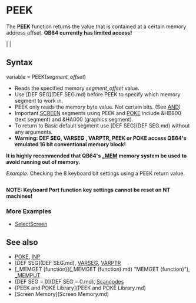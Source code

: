 # PEEK

The **PEEK** function returns the value that is contained at a certain memory address offset. **QB64 currently has limited access!**

  

|  |

## Syntax

variable = PEEK(*segment_offset*)
  

* Reads the specified memory *segment_offset* value.
* Use [DEF SEG](DEF SEG.md) before PEEK to specify which memory segment to work in.
* PEEK only reads the memory byte value. Not certain bits. (See [AND](AND.md))
* Important [SCREEN](SCREEN.md) segments using PEEK and [POKE](POKE.md) include &HB800 (text segment) and &HA000 (graphics segment).
* To return to Basic default segment use [DEF SEG](DEF SEG.md) without any arguments.
* **Warning: DEF SEG, VARSEG , VARPTR, PEEK or POKE access QB64's emulated 16 bit conventional memory block!**

**It is highly recommended that QB64's [_MEM](_MEM.md) memory system be used to avoid running out of memory.**
  

*Example:* Checking the 8 keyboard bit settings using a PEEK return value.

```  SCREEN 12  [DEF SEG](DEF SEG.md) = 0 ' BIOS area  oldvalue = PEEK(1047) ' IMPORTANT! save initial setting to reset later  DO: [_LIMIT](_LIMIT.md) 100    port = PEEK(1047)    IF port > 0 THEN LOCATE 26, 19: COLOR 11:       PRINT "Turn ALL Locks off to see each key's bit value!"    END IF  COLOR 14:LOCATE 2, 25  PRINT "PEEK(1047) ="; port; "present keyboard port byte value"  LOCATE 5, 35  IF (port [AND](AND.md) 1) = 1 THEN COLOR 10: PRINT "R SHIFT PRESSED  " ELSE COLOR 12: PRINT "R SHIFT RELEASED"  LOCATE 7, 35  IF (port AND 2) = 2 THEN COLOR 10: PRINT "L SHIFT PRESSED  " ELSE COLOR 12: PRINT "L SHIFT RELEASED"  LOCATE 9, 35  IF (port AND 4) = 4 THEN COLOR 10: PRINT "CTRL KEY PRESSED " ELSE COLOR 12: PRINT "CTRL KEY RELEASED"  LOCATE 11, 35  IF (port AND 8) = 8 THEN COLOR 10: PRINT "ALT KEY PRESSED " ELSE COLOR 12: PRINT "ALT KEY RELEASED"  LOCATE 13, 35  IF (port AND 16) = 16 THEN COLOR 10: PRINT "SCROLL LOCK ON " ELSE COLOR 12: PRINT "SCROLL LOCK OFF"  LOCATE 15, 35  IF (port AND 32) = 32 THEN COLOR 10: PRINT "NUMBER LOCK ON " ELSE COLOR 12: PRINT "NUMBER LOCK OFF"  LOCATE 17, 35  IF (port AND 64) = 64 THEN COLOR 10: PRINT "CAPS LOCK ON " ELSE COLOR 12: PRINT "CAPS LOCK OFF"  LOCATE 19, 35  IF (port AND 128) = 128 THEN COLOR 10: PRINT "INSERT MODE ON " ELSE COLOR 12: PRINT "INSERT MODE OFF"  COLOR 11: LOCATE 21, 20: PRINT "Press mode keys to change or [ESC] to quit!";  LOOP UNTIL [INP](INP.md)(&H60) = 1 ' escape key exit  [POKE](POKE.md) 1047, oldvalue      ' IMPORTANT reset to original settings  [DEF SEG](DEF SEG.md)  
```

**NOTE: Keyboard Port function key settings cannot be reset on NT machines!**
### More Examples

* [SelectScreen](SelectScreen.md)

  

## See also

* [POKE](POKE.md), [INP](INP.md)
* [DEF SEG](DEF SEG.md), [VARSEG](VARSEG.md), [VARPTR](VARPTR.md)
* [_MEMGET (function)](_MEMGET (function).md) "MEMGET (function)"), [_MEMPUT](_MEMPUT.md)
* [DEF SEG = 0](DEF SEG = 0.md), [Scancodes](Scancodes.md)
* [PEEK and POKE Library](PEEK and POKE Library.md)
* [Screen Memory](Screen Memory.md)

  
